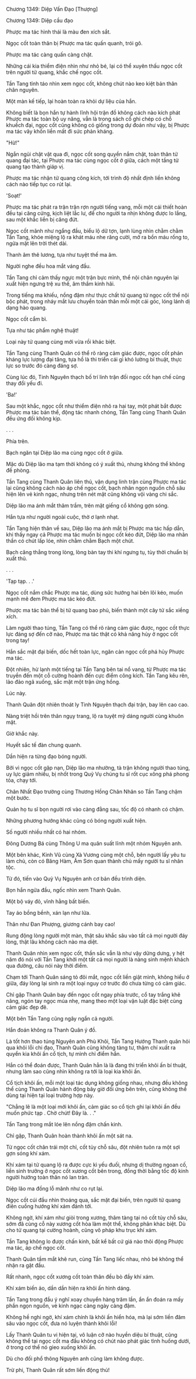 




Chương 1349: Diệp Vấn Đạo [Thượng]


Chương 1349: Diệp cầu đạo

Phược ma tác hình thái là màu đen xích sắt.

Ngọc cốt toàn thân bị Phược ma tác quấn quanh, trói gô.

Phược ma tác càng quấn càng chặt.

Những cái kia thiểm điện nhìn như nhỏ bé, lại có thể xuyên thấu ngọc cốt trên người tử quang, khắc chế ngọc cốt.

Tần Tang tỉnh táo nhìn xem ngọc cốt, không chút nào keo kiệt bản thân chân nguyên.

Một màn kế tiếp, lại hoàn toàn ra khỏi dự liệu của hắn.

Không biết là bọn hắn tự hành lĩnh hội trận đồ không cách nào kích phát Phược ma tác toàn bộ uy năng, vẫn là trong sách cổ ghi chép có chỗ khuếch đại, ngọc cốt cũng không có giống trong dự đoán như vậy, bị Phược ma tác vây khốn liền mất đi sức phản kháng.

"Hừ!"

Ngắn ngủi chật vật qua đi, ngọc cốt song quyền nắm chặt, toàn thân tử quang đại tác, tại Phược ma tác cùng ngọc cốt ở giữa, cách một tầng tử quang tạo thành giáp vị.

Phược ma tác nhận tử quang công kích, tới trình độ nhất định liền không cách nào tiếp tục co rút lại.

'Soạt!'

Phược ma tác phát ra trận trận rợn người tiếng vang, mỗi một cái thiết hoàn đều tại căng cứng, kịch liệt lắc lư, để cho người ta nhịn không được lo lắng, sau một khắc liền bị căng đứt.

Ngọc cốt mãnh như ngẩng đầu, biểu lộ dữ tợn, lạnh lùng nhìn chằm chằm Tần Tang, khóe miệng lộ ra khát máu nhe răng cười, mở ra bồn máu rống to, ngửa mặt lên trời thét dài.

Thanh âm thê lương, tựa như tuyệt thế ma âm.

Người nghe đều hoa mắt váng đầu.

Tần Tang chỉ cảm thấy ngực một trận bực mình, thể nội chân nguyên lại xuất hiện ngưng trệ xu thế, âm thầm kinh hãi.

Trong tiếng ma khiếu, nồng đậm như thực chất tử quang từ ngọc cốt thể nội bộc phát, trong nháy mắt lưu chuyển toàn thân mỗi một cái góc, lóng lánh dị dạng hào quang.

Ngọc cốt cẩm bì.

Tựa như tác phẩm nghệ thuật!

Loại này tử quang cùng mới vừa rồi khác biệt.

Tần Tang cùng Thanh Quân có thể rõ ràng cảm giác được, ngọc cốt phản kháng lực lượng đại tăng, tựa hồ là thi triển cái gì khó lường bí thuật, thực lực so trước đó càng đáng sợ.

Cùng lúc đó, Tinh Nguyên thạch bố trí linh trận đối ngọc cốt hạn chế cũng thay đổi yếu đi.

'Ba!'

Sau một khắc, ngọc cốt như thiểm điện nhô ra hai tay, một phát bắt được Phược ma tác bản thể, động tác nhanh chóng, Tần Tang cùng Thanh Quân đều ứng đối không kịp.

. . .

Phía trên.

Bạch ngăn tại Diệp lão ma cùng ngọc cốt ở giữa.

Mặc dù Diệp lão ma tạm thời không có ý xuất thủ, nhưng không thể không đề phòng.

Tần Tang cùng Thanh Quân liên thủ, vận dụng linh trận cùng Phược ma tác lại cũng không cách nào áp chế ngọc cốt, bạch nhãn ngọn nguồn chỗ sâu hiện lên vẻ kinh ngạc, nhưng trên nét mặt cũng không vội vàng chi sắc.

Diệp lão ma ánh mắt thâm trầm, trên mặt giếng cổ không gợn sóng.

Hắn tựa như người ngoài cuộc, thờ ơ lạnh nhạt.

Tần Tang hiện thân về sau, Diệp lão ma ánh mắt bị Phược ma tác hấp dẫn, khi thấy ngay cả Phược ma tác muốn bị ngọc cốt kéo đứt, Diệp lão ma nhãn thần có chút lấp lóe, nhìn chằm chằm Bạch một chút.

Bạch căng thẳng trong lòng, lòng bàn tay thi khí ngưng tụ, tùy thời chuẩn bị xuất thủ.

. . .

'Tạp tạp. . .'

Ngọc cốt nắm chắc Phược ma tác, dùng sức hướng hai bên lôi kéo, muốn mạnh mẽ đem Phược ma tác kéo đứt.

Phược ma tác bản thể bị tử quang bao phủ, biến thành một cây tử sắc xiềng xích.

Làm người thao túng, Tần Tang có thể rõ ràng cảm giác được, ngọc cốt thực lực đáng sợ đến cỡ nào, Phược ma tác thật có khả năng hủy ở ngọc cốt trong tay!

Hắn sắc mặt đại biến, dốc hết toàn lực, ngăn cản ngọc cốt phá hủy Phược ma tác.

Đột nhiên, hừ lạnh một tiếng tại Tần Tang bên tai nổ vang, từ Phược ma tác truyền đến một cỗ cường hoành đến cực điểm công kích. Tần Tang kêu rên, lảo đảo ngã xuống, sắc mặt một trận ửng hồng.

Lúc này.

Thanh Quân đột nhiên thoát ly Tinh Nguyên thạch đại trận, bay lên cao cao.

Nàng triệt hồi trên thân ngụy trang, lộ ra tuyệt mỹ dáng người cùng khuôn mặt.

Giờ khắc này.

Huyết sắc tế đàn chung quanh.

Dần hiện ra từng đạo bóng người.

Bởi vì ngọc cốt gặp nạn, Diệp lão ma nhường, tà trận không người thao túng, uy lực giảm nhiều, bị nhốt trong Quỷ Vụ chúng tu sĩ rốt cục xông phá phong tỏa, chạy tới.

Chân Nhất Đạo trường cùng Thương Hồng Chân Nhân so Tần Tang chậm một bước.

Quản họ tu sĩ bọn người rơi vào càng đằng sau, tốc độ có nhanh có chậm.

Những phương hướng khác cũng có bóng người xuất hiện.

Số người nhiều nhất có hai nhóm.

Đông Dương Bá cùng Thông U ma quân suất lĩnh một nhóm Nguyên anh.

Một bên khác, Kinh Vũ cùng Xà Vương cùng một chỗ, bên người lấy yêu tu làm chủ, còn có Băng Hàm, Âm Sơn quan thành chủ mấy người tu sĩ nhân tộc.

Từ đó, tiến vào Quỷ Vụ Nguyên anh cơ bản đều trình diện.

Bọn hắn ngửa đầu, ngốc nhìn xem Thanh Quân.

Một bộ váy đỏ, vĩnh hằng bất biến.

Tay áo bồng bềnh, xán lạn như lửa.

Thân như Đan Phượng, giương cánh bay cao!

Rung động lòng người một màn, thật sâu khắc sâu vào tất cả mọi người đáy lòng, thật lâu không cách nào ma diệt.

Thanh Quân nhìn xem ngọc cốt, thần sắc vẫn là như vậy dửng dưng, y hệt năm đó nói với Tần Tang khởi một tất cả mọi người là nàng sinh mệnh khách qua đường, câu nói này thời điểm.

Chạm tới Thanh Quân sáng tỏ đôi mắt, ngọc cốt liền giật mình, không hiểu ở giữa, đáy lòng lại sinh ra một loại nguy cơ trước đó chưa từng có cảm giác.

Chỉ gặp Thanh Quân bay đến ngọc cốt ngay phía trước, cổ tay trắng khẽ nâng, ngón tay ngọc múa nhẹ, mang theo một loại vận luật đặc biệt cùng cảm giác đẹp đẽ.

Một bên Tần Tang cũng ngây ngẩn cả người.

Hắn đoán không ra Thanh Quân ý đồ.

Là tốt hơn thao túng Nguyên anh Phù Khôi, Tần Tang Hướng Thanh quân hỏi qua khôi lỗi chi đạo, Thanh Quân cũng không tàng tư, thậm chí xuất ra quyển kia khôi ấn cổ tịch, tự mình chỉ điểm hắn.

Hắn có thể đoán được, Thanh Quân hẳn là là đang thi triển khôi ấn bí thuật, nhưng làm sao cũng nhìn không ra tới là loại kia khôi ấn.

Cổ tịch khôi ấn, mỗi một loại tác dụng không giống nhau, nhưng đều không thể cùng Thanh Quân hành động bây giờ đối ứng bên trên, cũng không thể dùng tại hiện tại loại trường hợp này.

"Chẳng lẽ là một loại mới khôi ấn, cảm giác so cổ tịch ghi lại khôi ấn đều muốn phức tạp . Chờ chút! Đây là. . ."

Tần Tang trong mắt lóe lên nồng đậm chấn kinh.

Chỉ gặp, Thanh Quân hoàn thành khôi ấn một sát na.

Từ ngọc cốt chân trái một chỉ, cốt tủy chỗ sâu, đột nhiên tuôn ra một sợi gợn sóng khí xám.

Khí xám tại tử quang lộ ra được cực kì yếu đuối, nhưng dị thường ngoan cố, liền sinh trưởng ở ngọc cốt xương cốt bên trong, đồng thời bằng tốc độ kinh người hướng toàn thân nó lan tràn.

Diệp lão ma đồng lỗ mãnh như co rụt lại.

Ngọc cốt cúi đầu nhìn thoáng qua, sắc mặt đại biến, trên người tử quang điên cuồng hướng khí xám đánh tới.

Không ngờ, khí xám như giòi trong xương, thâm tàng tại nó cốt tủy chỗ sâu, sớm đã cùng cỗ này xương cốt hòa làm một thể, không phân khác biệt. Dù cho tử quang tại cường hoành, cũng vô pháp khu trục khí xám.

Tần Tang không lo được chấn kinh, bất kể bất cứ giá nào thôi động Phược ma tác, áp chế ngọc cốt.

Thanh Quân tầm mắt khẽ run, cùng Tần Tang liếc nhau, nhỏ bé không thể nhận ra gật đầu.

Rất nhanh, ngọc cốt xương cốt toàn thân đều bò đầy khí xám.

Khí xám biến ảo, dần dần hiện ra khôi ấn hình dáng.

Tần Tang trong đầu ý nghĩ xoay chuyển hàng trăm lần, ẩn ẩn đoán ra mấy phần ngọn nguồn, vẻ kinh ngạc càng ngày càng đậm.

Không hề nghi ngờ, khí xám chính là khôi ấn hiển hóa, mà lại sớm liền đâm sâu vào ngọc cốt, đưa nó luyện thành khôi lỗi!

Lấy Thanh Quân tu vi hiện tại, vô luận cỡ nào huyền diệu bí thuật, cũng không thể tại ngọc cốt ma đầu không có chút nào phát giác tình huống dưới, ở trong cơ thể nó gieo xuống khôi ấn.

Dù cho đối phổ thông Nguyên anh cũng làm không được.

Trừ phi, Thanh Quân rất sớm liền động thủ!




